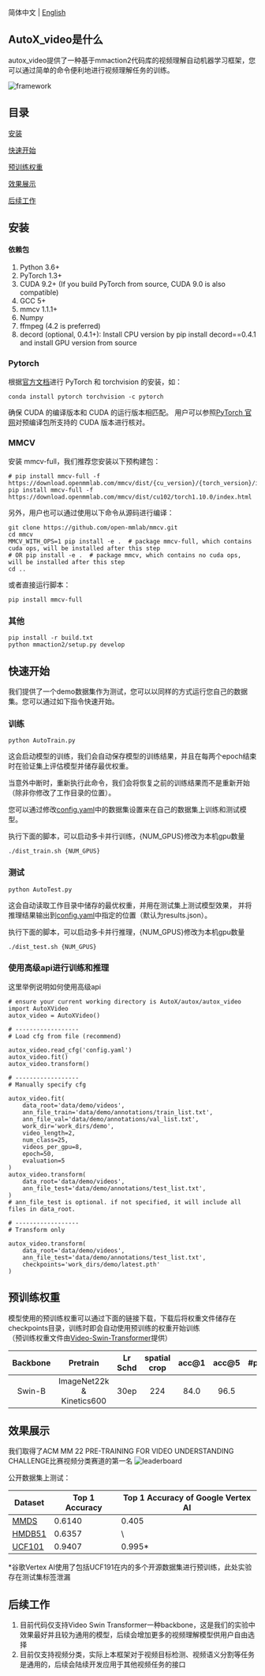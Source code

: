 简体中文 | [English](./README_EN.md) 
## AutoX_video是什么
autox_video提供了一种基于mmaction2代码库的视频理解自动机器学习框架，您可以通过简单的命令便利地进行视频理解任务的训练。

![framework](resources/framework.png)

## 目录
[安装](#安装)

[快速开始](#快速开始)

[预训练权重](#预训练权重)

[效果展示](#效果展示)

[后续工作](#后续工作)

## 

## 安装
#### 依赖包
1. Python 3.6+
2. PyTorch 1.3+
3. CUDA 9.2+ (If you build PyTorch from source, CUDA 9.0 is also compatible)
4. GCC 5+
5. mmcv 1.1.1+
6. Numpy
7. ffmpeg (4.2 is preferred)
8. decord (optional, 0.4.1+): Install CPU version by pip install decord==0.4.1 and install GPU version from source

### Pytorch
根据[官方文档](https://pytorch.org)进行 PyTorch 和 torchvision 的安装，如：
```
conda install pytorch torchvision -c pytorch
```
确保 CUDA 的编译版本和 CUDA 的运行版本相匹配。 用户可以参照[PyTorch 官网](https://pytorch.org)对预编译包所支持的 CUDA 版本进行核对。
### MMCV
安装 mmcv-full，我们推荐您安装以下预构建包：
```
# pip install mmcv-full -f https://download.openmmlab.com/mmcv/dist/{cu_version}/{torch_version}/index.html
pip install mmcv-full -f https://download.openmmlab.com/mmcv/dist/cu102/torch1.10.0/index.html
```
另外，用户也可以通过使用以下命令从源码进行编译：
```
git clone https://github.com/open-mmlab/mmcv.git
cd mmcv
MMCV_WITH_OPS=1 pip install -e .  # package mmcv-full, which contains cuda ops, will be installed after this step
# OR pip install -e .  # package mmcv, which contains no cuda ops, will be installed after this step
cd ..
```
或者直接运行脚本：
```
pip install mmcv-full
```
### 其他
```
pip install -r build.txt
python mmaction2/setup.py develop
```

## 快速开始
我们提供了一个demo数据集作为测试，您可以以同样的方式运行您自己的数据集。您可以通过如下指令快速开始。
### 训练
```
python AutoTrain.py
```
这会启动模型的训练，我们会自动保存模型的训练结果，并且在每两个epoch结束时在验证集上评估模型并储存最优权重。

当意外中断时，重新执行此命令，我们会将恢复之前的训练结果而不是重新开始（除非你修改了工作目录的位置）。

您可以通过修改[config.yaml](config.yaml)中的数据集设置来在自己的数据集上训练和测试模型。

执行下面的脚本，可以启动多卡并行训练，{NUM_GPUS}修改为本机gpu数量
```
./dist_train.sh {NUM_GPUS}
```
### 测试
```
python AutoTest.py
```
这会自动读取工作目录中储存的最优权重，并用在测试集上测试模型效果，
并将推理结果输出到[config.yaml](config.yaml)中指定的位置（默认为results.json）。

执行下面的脚本，可以启动多卡并行推理，{NUM_GPUS}修改为本机gpu数量
```
./dist_test.sh {NUM_GPUS}
```
### 使用高级api进行训练和推理
这里举例说明如何使用高级api
```
# ensure your current working directory is AutoX/autox/autox_video
import AutoXVideo
autox_video = AutoXVideo()

# ------------------
# Load cfg from file (recommend)

autox_video.read_cfg('config.yaml')
autox_video.fit()
autox_video.transform()

# ------------------
# Manually specify cfg

autox_video.fit(
    data_root='data/demo/videos',
    ann_file_train='data/demo/annotations/train_list.txt',
    ann_file_val='data/demo/annotations/val_list.txt',
    work_dir='work_dirs/demo',
    video_length=2,
    num_class=25,
    videos_per_gpu=8,
    epoch=50,
    evaluation=5
)
autox_video.transform(
    data_root='data/demo/videos',
    ann_file_test='data/demo/annotations/test_list.txt',
)
# ann_file_test is optional. if not specified, it will include all files in data_root.

# ------------------
# Transform only

autox_video.transform(
    data_root='data/demo/videos',
    ann_file_test='data/demo/annotations/test_list.txt',
    checkpoints='work_dirs/demo/latest.pth'
)

```

## 预训练权重
模型使用的预训练权重可以通过下面的链接下载，下载后将权重文件储存在checkpoints目录，训练时即会自动使用预训练的权重开始训练  
（预训练权重文件由[Video-Swin-Transformer](https://github.com/SwinTransformer/Video-Swin-Transformer)提供）

| Backbone |         Pretrain          | Lr Schd | spatial crop | acc@1 | acc@5 | #params | FLOPs  | model |
| :---: |:-------------------------:| :---: | :---: | :---: | :---: | :---: |:------:| :---: |
|  Swin-B  | ImageNet22k & Kinetics600 |  30ep   |     224      |  84.0  |  96.5  |   88M   | 281.6G | [github](https://github.com/SwinTransformer/storage/releases/download/v1.0.4/swin_base_patch244_window877_kinetics600_22k.pth)/[baidu](https://pan.baidu.com/s/1ZMeW6ylELTje-o3MiaZ-MQ) |



## 效果展示
我们取得了ACM MM 22 PRE-TRAINING FOR VIDEO UNDERSTANDING CHALLENGE比赛视频分类赛道的第一名
![leaderboard](resources/leaderboard.jpeg)

公开数据集上测试：

| Dataset    | Top 1 Accuracy | Top 1 Accuracy of Google Vertex AI |
|------------|---------|---------|
| [MMDS](http://auto-video-captions.top/2022/dataset) | 0.6140 | 0.405 | 
| [HMDB51](https://serre-lab.clps.brown.edu/resource/hmdb-a-large-human-motion-database/) | 0.6357  | \ |
| [UCF101](https://www.crcv.ucf.edu/research/data-sets/ucf101/) | 0.9407  | 0.995* |

*谷歌Vertex AI使用了包括UCF191在内的多个开源数据集进行预训练，此处实验存在测试集标签泄漏

## 后续工作
1. 目前代码仅支持Video Swin Transformer一种backbone，这是我们的实验中效果最好并且较为通用的模型，后续会增加更多的视频理解模型供用户自由选择
2. 目前仅支持视频分类，实际上本框架对于视频目标检测、视频语义分割等任务是通用的，后续会陆续开发应用于其他视频任务的接口
